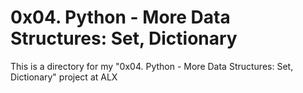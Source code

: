 # 0x04. Python - More Data Structures: Set, Dictionary

This is a directory for my "0x04. Python - More Data Structures: Set, Dictionary" project at ALX
